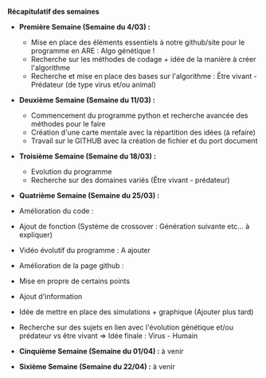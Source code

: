 **Récapitulatif des semaines**

- __Première Semaine (Semaine du 4/03) :__
  -  Mise en place des éléments essentiels à notre github/site pour le programme en ARE : Algo génétique !
  -  Recherche sur les méthodes de codage + idée de la manière à créer l'algorithme
  -  Recherche et mise en place des bases sur l'algorithme : Être vivant - Prédateur (de type virus et/ou animal)

- __Deuxième Semaine (Semaine du 11/03) :__
  - Commencement du programme python et recherche avancée des méthodes pour le faire 
  - Création d'une carte mentale avec la répartition des idées (à refaire)
  - Travail sur le GITHUB avec la création de fichier et du port document

- __Troisième Semaine (Semaine du 18/03) :__ 
  - Evolution du programme
  - Recherche sur des domaines variés (Être vivant - prédateur)
    
- __Quatrième Semaine (Semaine du 25/03) :__
 - Amélioration du code :
  - Ajout de fonction (Système de crossover : Génération suivante etc... à expliquer)
  - Vidéo évolutif du programme : A ajouter
 - Amélioration de la page github :
  - Mise en propre de certains points
  - Ajout d'information 
  - Idée de mettre en place des simulations + graphique (Ajouter plus tard)  
 - Recherche sur des sujets en lien avec l'évolution génétique et/ou prédateur vs être vivant => Idée finale : Virus - Humain

- __Cinquième Semaine (Semaine du 01/04) :__ à venir

- __Sixième Semaine (Semaine du 22/04) :__ à venir 
